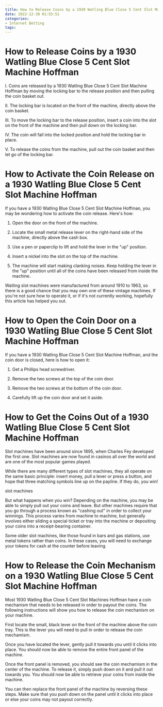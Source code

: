 ```yaml
---
title: How to Release Coins by a 1930 Watling Blue Close 5 Cent Slot Machine Hoffman 
date: 2022-12-30 01:55:51
categories:
- Internet Betting
tags:
---
```



#  How to Release Coins by a 1930 Watling Blue Close 5 Cent Slot Machine Hoffman 

I. Coins are released by a 1930 Watling Blue Close 5 Cent Slot Machine Hoffman by moving the locking bar to the release position and then pulling the coin basket out.

II. The locking bar is located on the front of the machine, directly above the coin basket.

III. To move the locking bar to the release position, insert a coin into the slot on the front of the machine and then pull down on the locking bar.

IV. The coin will fall into the locked position and hold the locking bar in place.

V. To release the coins from the machine, pull out the coin basket and then let go of the locking bar.

#  How to Activate the Coin Release on a 1930 Watling Blue Close 5 Cent Slot Machine Hoffman 

If you have a 1930 Watling Blue Close 5 Cent Slot Machine Hoffman, you may be wondering how to activate the coin release. Here's how:

1) Open the door on the front of the machine.

2) Locate the small metal release lever on the right-hand side of the machine, directly above the cash box.

3) Use a pen or paperclip to lift and hold the lever in the "up" position.

4) Insert a nickel into the slot on the top of the machine.

5) The machine will start making clanking noises. Keep holding the lever in the "up" position until all of the coins have been released from inside the machine.


Watling slot machines were manufactured from around 1910 to 1963, so there is a good chance that you may own one of these vintage machines. If you're not sure how to operate it, or if it's not currently working, hopefully this article has helped you out.

#  How to Open the Coin Door on a 1930 Watling Blue Close 5 Cent Slot Machine Hoffman 

If you have a 1930 Watling Blue Close 5 Cent Slot Machine Hoffman, and the coin door is closed, here is how to open it:

1. Get a Phillips head screwdriver.

2. Remove the two screws at the top of the coin door.

3. Remove the two screws at the bottom of the coin door.

4. Carefully lift up the coin door and set it aside.

#  How to Get the Coins Out of a 1930 Watling Blue Close 5 Cent Slot Machine Hoffman 

Slot machines have been around since 1895, when Charles Fey developed the first one. Slot machines are now found in casinos all over the world and are one of the most popular games played.

While there are many different types of slot machines, they all operate on the same basic principle: insert money, pull a lever or press a button, and hope that three matching symbols line up on the payline. If they do, you win!

slot machines

But what happens when you win? Depending on the machine, you may be able to simply pull out your coins and leave. But other machines require that you go through a process known as "cashing out" in order to collect your winnings. This process varies from machine to machine, but generally involves either sliding a special ticket or tray into the machine or depositing your coins into a receipt-bearing container.

Some older slot machines, like those found in bars and gas stations, use metal tokens rather than coins. In these cases, you will need to exchange your tokens for cash at the counter before leaving.

#  How to Release the Coin Mechanism on a 1930 Watling Blue Close 5 Cent Slot Machine Hoffman

Most 1930 Watling Blue Close 5 Cent Slot Machines Hoffman have a coin mechanism that needs to be released in order to payout the coins. The following instructions will show you how to release the coin mechanism on your machine.

First locate the small, black lever on the front of the machine above the coin tray. This is the lever you will need to pull in order to release the coin mechamism.

Once you have located the lever, gently pull it towards you until it clicks into place. You should now be able to remove the entire front panel of the machine.

Once the front panel is removed, you should see the coin mechamism in the center of the machine. To release it, simply push down on it and pull it out towards you. You should now be able to retrieve your coins from inside the machine.

You can then replace the front panel of the machine by reversing these steps. Make sure that you push down on the panel until it clicks into place or else your coins may not payout correctly.